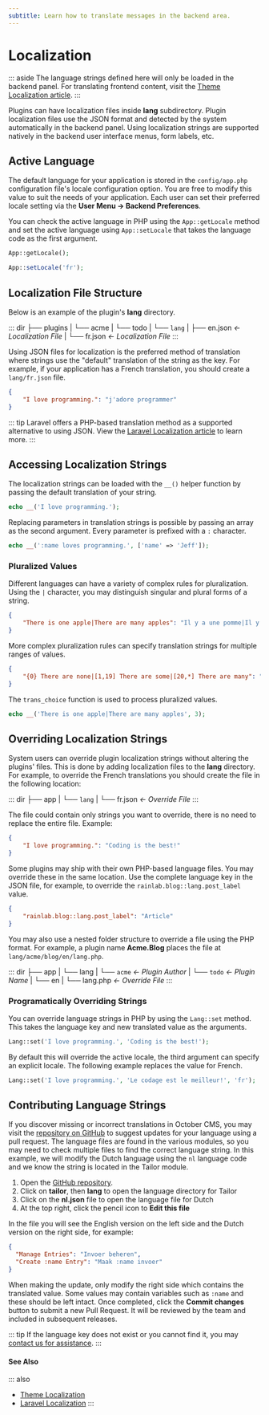 ```yaml
---
subtitle: Learn how to translate messages in the backend area.
---
```

# Localization

::: aside
The language strings defined here will only be loaded in the backend panel. For translating frontend content, visit the [Theme Localization article](../../cms/themes/settings.md).
:::

Plugins can have localization files inside **lang** subdirectory. Plugin localization files use the JSON format and detected by the system automatically in the backend panel. Using localization strings are supported natively in the backend user interface menus, form labels, etc.

## Active Language

The default language for your application is stored in the `config/app.php` configuration file's locale configuration option. You are free to modify this value to suit the needs of your application. Each user can set their preferred locale setting via the **User Menu → Backend Preferences**.

You can check the active language in PHP using the `App::getLocale` method and set the active language using `App::setLocale` that takes the language code as the first argument.

```php
App::getLocale();

App::setLocale('fr');
```

## Localization File Structure

Below is an example of the plugin's **lang** directory.

::: dir
├── plugins
|   └── acme
|       └── todo
|           └── `lang`
|               ├── en.json  _← Localization File_
|               └── fr.json  _← Localization File_
:::

Using JSON files for localization is the preferred method of translation where strings use the "default" translation of the string as the key. For example, if your application has a French translation, you should create a `lang/fr.json` file.

```json
{
    "I love programming.": "j'adore programmer"
}
```

::: tip
Laravel offers a PHP-based translation method as a supported alternative to using JSON. View the [Laravel Localization article](https://laravel.com/docs/9.x/localization) to learn more.
:::

## Accessing Localization Strings

The localization strings can be loaded with the `__()` helper function by passing the default translation of your string.

```php
echo __('I love programming.');
```

Replacing parameters in translation strings is possible by passing an array as the second argument. Every parameter is prefixed with a `:` character.

```php
echo __(':name loves programming.', ['name' => 'Jeff']);
```

### Pluralized Values

Different languages can have a variety of complex rules for pluralization. Using the `|` character, you may distinguish singular and plural forms of a string.

```json
{
    "There is one apple|There are many apples": "Il y a une pomme|Il y a beaucoup de pommes"
}
```

More complex pluralization rules can specify translation strings for multiple ranges of values.

```json
{
    "{0} There are none|[1,19] There are some|[20,*] There are many": "..."
}
```

The `trans_choice` function is used to process pluralized values.

```php
echo __('There is one apple|There are many apples', 3);
```

## Overriding Localization Strings

System users can override plugin localization strings without altering the plugins' files. This is done by adding localization files to the **lang** directory. For example, to override the French translations you should create the file in the following location:

::: dir
├── app
|   └── `lang`
|       └── fr.json  _← Override File_
:::

The file could contain only strings you want to override, there is no need to replace the entire file. Example:

```json
{
    "I love programming.": "Coding is the best!"
}
```

Some plugins may ship with their own PHP-based language files. You may override these in the same location. Use the complete language key in the JSON file, for example, to override the `rainlab.blog::lang.post_label` value.

```json
{
    "rainlab.blog::lang.post_label": "Article"
}
```

You may also use a nested folder structure to override a file using the PHP format. For example, a plugin name **Acme.Blog** places the file at `lang/acme/blog/en/lang.php`.

::: dir
├── app
|   └── lang
|       └── `acme`  _← Plugin Author_
|           └── `todo`  _← Plugin Name_
|               └── en
|                   └── lang.php  _← Override File_
:::

### Programatically Overriding Strings

You can override language strings in PHP by using the `Lang::set` method. This takes the language key and new translated value as the arguments.

```php
Lang::set('I love programming.', 'Coding is the best!');
```

By default this will override the active locale, the third argument can specify an explicit locale. The following example replaces the value for French.

```php
Lang::set('I love programming.', 'Le codage est le meilleur!', 'fr');
```

## Contributing Language Strings

If you discover missing or incorrect translations in October CMS, you may visit the [repository on GitHub](https://github.com/octobercms/october/tree/develop/modules) to suggest updates for your language using a pull request. The language files are found in the various modules, so you may need to check multiple files to find the correct language string. In this example, we will modify the Dutch language using the `nl` language code and we know the string is located in the Tailor module.

1. Open the [GitHub repository](https://github.com/octobercms/october/tree/develop/modules).
2. Click on **tailor**, then **lang** to open the language directory for Tailor
3. Click on the **nl.json** file to open the language file for Dutch
4. At the top right, click the pencil icon to **Edit this file**

In the file you will see the English version on the left side and the Dutch version on the right side, for example:

```json
{
  "Manage Entries": "Invoer beheren",
  "Create :name Entry": "Maak :name invoer"
}
```

When making the update, only modify the right side which contains the translated value. Some values may contain variables such as `:name` and these should be left intact. Once completed, click the **Commit changes** button to submit a new Pull Request. It will be reviewed by the team and included in subsequent releases.

::: tip
If the language key does not exist or you cannot find it, you may [contact us for assistance](https://octobercms.com/contact).
:::

#### See Also

::: also
* [Theme Localization](../../cms/themes/localization.md)
* [Laravel Localization](https://laravel.com/docs/9.x/localization)
:::
